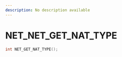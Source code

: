 ```yaml
---
description: No description available 
---
```


# NET\_NET_GET_NAT_TYPE

```cpp
int NET_GET_NAT_TYPE();
```
